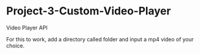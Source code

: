 # Project-3-Custom-Video-Player
Video Player API 

For this to work, add a directory called folder and input a mp4 video of your choice. 
